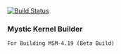[![Build Status](https://cloud.drone.io/api/badges/okta-10/mystic-blender/status.svg?ref=refs/heads/beta-4.19)](https://cloud.drone.io/okta-10/mystic-blender)

### Mystic Kernel Builder
```
For Building MSM-4.19 (Beta Build)
```
